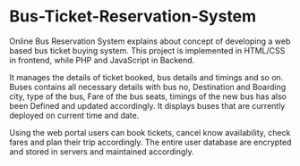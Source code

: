 # Bus-Ticket-Reservation-System


Online Bus Reservation System explains about concept of developing a web
based bus ticket buying system. This project is implemented in HTML/CSS in
frontend, while PHP and JavaScript in Backend.

It manages the details of ticket booked, bus details and timings and so on.
Buses contains all necessary details with bus no, Destination and Boarding city,
type of the bus, Fare of the bus seats, timings of the new bus has also been
Defined and updated accordingly. It displays buses that are currently deployed
on current time and date.

Using the web portal users can book tickets, cancel know availability, check
fares and plan their trip accordingly.
The entire user database are encrypted and stored in servers and maintained
accordingly.

